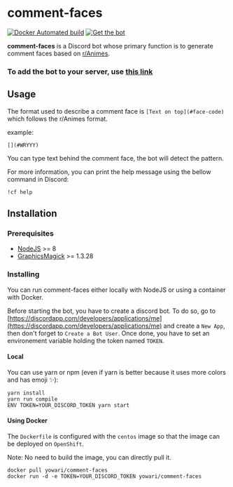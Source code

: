 # comment-faces

[![Docker Automated build](https://img.shields.io/docker/automated/jrottenberg/ffmpeg.svg)](https://hub.docker.com/r/yowari/comment-faces/) [![Get the bot](https://img.shields.io/badge/Discord-Add%20to%20your%20server-blue.svg)](https://discordapp.com/oauth2/authorize?client_id=307244970451009538&scope=bot)

**comment-faces** is a Discord bot whose primary function is to
generate comment faces based on [r/Animes](https://www.reddit.com/r/anime).

### To add the bot to your server, use [this link](https://discordapp.com/oauth2/authorize?client_id=307244970451009538&scope=bot)

## Usage

The format used to describe a comment face is `[Text on top](#face-code)`
which follows the r/Animes format.

example:

```
[](#WRYYY)
```

You can type text behind the comment face, the bot will detect the pattern.

For more information, you can print the help message using the bellow command in
Discord:

```
!cf help
```

## Installation

### Prerequisites

- [NodeJS](https://nodejs.org) >= 8
- [GraphicsMagick](http://www.graphicsmagick.org/) >= 1.3.28

### Installing

You can run comment-faces either locally with NodeJS or using a container with
Docker.

Before starting the bot, you have to create a discord bot. To do so, go to [https://discordapp.com/developers/applications/me](https://discordapp.com/developers/applications/me)
and create a `New App`, then don't forget to `Create a Bot User`. Once done,
you have to set an environement variable holding the token named `TOKEN`.

#### Local

You can use yarn or npm (even if yarn is better because it uses more colors and
has emoji :sparkles:):

```
yarn install
yarn run compile
ENV TOKEN=YOUR_DISCORD_TOKEN yarn start
```

#### Using Docker

The `Dockerfile` is configured with the `centos` image so that the image can be
deployed on `OpenShift`.

Note: No need to build the image, you can directly pull it.

```
docker pull yowari/comment-faces
docker run -d -e TOKEN=YOUR_DISCORD_TOKEN yowari/comment-faces
```
